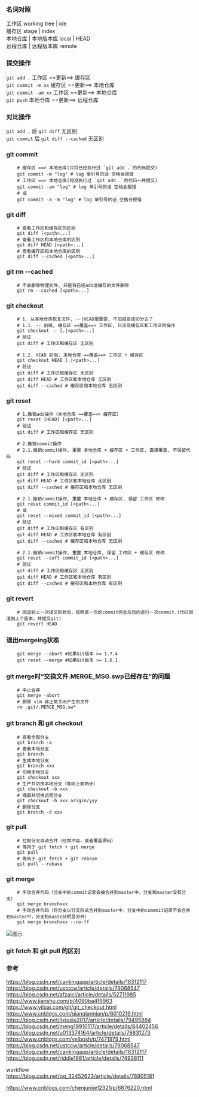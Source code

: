 ### 名词对照 ###  
工作区                   working tree | ide  
缓存区                   stage | index  
本地仓库 | 本地版本库     local | HEAD  
远程仓库 | 远程版本库     remote  
  
### 提交操作 ###  
`git add .` 工作区 ==更新==> 缓存区  
`git commit -m xx` 缓存区 ==更新==> 本地仓库  
`git commit -am xx` 工作区 ==更新==> 本地仓库  
`git push` 本地仓库 ==更新==> 远程仓库  
    
### 对比操作 ###
`git add .` 后 `git diff` 无区别  
`git commit` 后 `git diff --cached` 无区别  
  
### git commit ###  
``` shell
    # 缓存区 ==> 本地仓库(只将已经执行过 `git add .`的代码提交)
    git commit -m "log" # log 单引号的话 空格会报错
    # 工作区 ==> 本地仓库(将没执行过 `git add .`的代码一并提交)
    git commit -am "log" # log 单引号的话 空格会报错
    # 或
    git commit -a -m "log" # log 单引号的话 空格会报错
```
  
### git diff ### 
``` shell
    # 查看工作区和缓存区的区别
    git diff [<path>...]
    # 查看工作区和本地仓库的区别
    git diff HEAD [<path>...]
    # 查看缓存区和本地仓库的区别
    git diff --cached [<path>...]
```

### git rm --cached ###   
``` shell
    # 不会删除物理文件, 只是将已经add进缓存的文件删除
    git rm --cached [<path>...]
```
  
### git checkout ###
``` shell
    # 1. 从本地仓库恢复文件, --|HEAD很重要, 不加就变成切分支了
    # 1.1. -- 前缀, 缓存区 ==覆盖==> 工作区, 只涉及缓存区和工作区的操作
    git checkout -- [.|<path>...]
    # 验证
    git diff # 工作区和缓存区 无区别
    
    # 1.2. HEAD 前缀, 本地仓库 ==覆盖==> 工作区 + 缓存区
    git checkout HEAD [.|<path>...]
    # 验证
    git diff # 工作区和缓存区 无区别
    git diff HEAD # 工作区和本地仓库 无区别
    git diff --cached # 缓存区和本地仓库 无区别
```
  
### git reset ###
``` shell
    # 1.撤销add操作（本地仓库 ==覆盖==> 缓存区）
    git reset [HEAD] [<path>...]
    # 验证
    git diff # 工作区和缓存区 无区别

    # 2.撤销commit操作
    # 2.1.撤销commit操作, 重置 本地仓库 + 缓存区 + 工作区, 直接覆盖, 不保留代码
    git reset --hard commit_id [<path>...]
    # 验证
    git diff # 工作区和缓存区 无区别
    git diff HEAD # 工作区和本地仓库 无区别
    git diff --cached # 缓存区和本地仓库 无区别

    # 2.1.撤销commit操作, 重置 本地仓库 + 缓存区, 保留 工作区 修改
    git reset commit_id [<path>...]
    # 或
    git reset --mixed commit_id [<path>...]
    # 验证
    git diff # 工作区和缓存区 有区别
    git diff HEAD # 工作区和本地仓库 有区别
    git diff --cached # 缓存区和本地仓库 无区别

    # 2.1.撤销commit操作, 重置 本地仓库, 保留 工作区 + 缓存区 修改
    git reset --soft commit_id [<path>...]
    # 验证
    git diff # 工作区和缓存区 无区别
    git diff HEAD # 工作区和本地仓库 有区别
    git diff --cached # 缓存区和本地仓库 有区别
```

### git revert ###
``` shell
    # 回退到上一次提交的状态，按照某一次的commit完全反向的进行一次commit.(代码回滚到上个版本，并提交git)
    git revert HEAD
```

### 退出mergeing状态 ###
``` shell
    git merge --abort #如果Git版本 >= 1.7.4
    git reset --merge #如果Git版本 >= 1.6.1
```

### git merge时“交换文件.MERGE_MSG.swp已经存在”的问题 ###
``` shell
    # 中止合并
    git merge -abort  
    # 删除 vim 非正常关闭产生的文件
    rm .git/.MERGE_MSG.sw* 
```

### git branch 和 git checkout ###
``` shell
    # 查看全部分支
    git branch -a
    # 查看本地分支
    git branch
    # 生成本地分支
    git branch xxx
    # 切换本地分支
    git checkout xxx
    # 生产并切换本地分支（等同上面两步）
    git checkout -b xxx
    # 拽取并切换远程分支
    git checkout -b xxx origin/yyy
    # 删除分支
    git branch -d xxx
```

### git pull ###
``` shell
    # 拉取分支自动合并（经常冲突，或者覆盖源码）
    # 等同于 git fetch + git merge
    git pull 
    # 等同于 git fetch + git rebase
    git pull --rebase
```

### git merge ###
``` shell
    # 手动合并代码（分支中的commit记录会被合并到master中，分支和master没有分支）
    git merge branchxxx
    # 手动合并代码（将分支以分叉形式合并到master中，分支中的commmit记录不会合并到master中，分支和maste分明显分开）
    git merge branchxxx --no-ff
```
![图示](https://github.com/CJuNing/BoomMen/blob/master/helpDocument/git%20merge.png)

### git fetch 和 git pull 的区别 ###
  
### 参考 ###
https://blog.csdn.net/cankingapp/article/details/18312117  
https://blog.csdn.net/ustccw/article/details/79068547  
https://blog.csdn.net/afzaici/article/details/52711985  
https://www.jianshu.com/p/4090ba4f9963  
https://www.yiibai.com/git/git_checkout.html  
https://www.cnblogs.com/qianqiannian/p/6010219.html  
https://blog.csdn.net/lixiuxiu2017/article/details/79495884  
https://blog.csdn.net/meng19910117/article/details/84402456  
https://blog.csdn.net/u013374164/article/details/78831273  
https://www.cnblogs.com/yelbosh/p/7471979.html  
https://blog.csdn.net/ustccw/article/details/79068547  
https://blog.csdn.net/cankingapp/article/details/18312117  
https://blog.csdn.net/riddle1981/article/details/74938111  
  
workflow  
https://blog.csdn.net/qq_32452623/article/details/78905181  
  
https://www.cnblogs.com/chenjunjie12321/p/6876220.html  